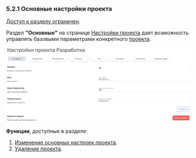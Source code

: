 ### 5.2.1 Основные настройки проекта

[Доступ к разделу ограничен](9_roles_&_access/9.2_access.md).

Раздел **"Основные"** на странице [Настройки проекта](5.2_settings.md) дает возможность управлять базовыми параметрами конкретного [проекта](5_project.md).  

![5.2-1](/imgs/5.2-1.jpg)

**Функции**, доступные в разделе:

1. [Изменение основных настроек проекта](5.2.1.1_edit.md).
2. [Удаление проекта](5.2.1.2_delete.md).
